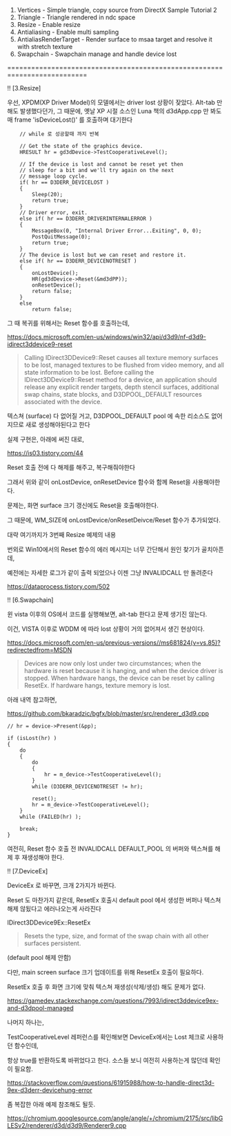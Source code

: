 1. Vertices - Simple triangle, copy source from DirectX Sample Tutorial 2
2. Triangle - Triangle rendered in ndc space
3. Resize - Enable resize
4. Antialiasing - Enable multi sampling
5. AntialiasRenderTarget - Render surface to msaa target and resolve it with stretch texture
6. Swapchain - Swapchain manage and handle device lost

==========================================================================

!! [3.Resize]

우선, XPDM(XP Driver Model)의 모델에서는 driver lost 상황이 잦았다.
Alt-tab 만 해도 발생했다던가, 그 때문에, 옛날 XP 시절 소스인 Luna 책의
d3dApp.cpp 만 봐도 매 frame 'isDeviceLost()' 를 호출하며 대기한다

```
    // while 로 성공할때 까지 반복

    // Get the state of the graphics device.
	HRESULT hr = gd3dDevice->TestCooperativeLevel();

	// If the device is lost and cannot be reset yet then
	// sleep for a bit and we'll try again on the next 
	// message loop cycle.
	if( hr == D3DERR_DEVICELOST )
	{
		Sleep(20);
		return true;
	}
	// Driver error, exit.
	else if( hr == D3DERR_DRIVERINTERNALERROR )
	{
		MessageBox(0, "Internal Driver Error...Exiting", 0, 0);
		PostQuitMessage(0);
		return true;
	}
	// The device is lost but we can reset and restore it.
	else if( hr == D3DERR_DEVICENOTRESET )
	{
		onLostDevice();
		HR(gd3dDevice->Reset(&md3dPP));
		onResetDevice();
		return false;
	}
	else
		return false;
```

그 때 복귀를 위해서는 Reset 함수를 호출하는데,

https://docs.microsoft.com/en-us/windows/win32/api/d3d9/nf-d3d9-idirect3ddevice9-reset

> Calling IDirect3DDevice9::Reset causes all texture memory surfaces to be lost, managed textures to be flushed from video memory, and all state information to be lost. Before calling the IDirect3DDevice9::Reset method for a device, an application should release any explicit render targets, depth stencil surfaces, additional swap chains, state blocks, and D3DPOOL_DEFAULT resources associated with the device.

텍스쳐 (surface) 다 없어질 거고, D3DPOOL_DEFAULT pool 에 속한 리소스도 없어지므로 새로 생성해야된다고 한다

실제 구현은, 아래에 써진 대로,

https://is03.tistory.com/44

Reset 호출 전에 다 해제를 해주고, 복구해줘야한다

그래서 위와 같이 onLostDevice, onResetDevice 함수와 함께 Reset을 사용해야한다.

문제는, 화면 surface 크기 갱신에도 Reset을 호출해야한다.

그 때문에, WM_SIZE에 onLostDevice/onResetDeivce/Reset 함수가 추가되었다.

대략 여기까지가 3번째 Resize 예제의 내용

번외로 Win10에서의 Reset 함수의 에러 메시지는 너무 간단해서 원인 찾기가 골치아픈데,

예전에는 자세한 로그가 같이 출력 되었으나 이젠 그냥 INVALIDCALL 만 돌려준다

https://dataprocess.tistory.com/502


!! [6.Swapchain]

윈 vista 이후의 OS에서 코드를 실행해보면, alt-tab 한다고 문제 생기진 않는다.

이건, VISTA 이후로 WDDM 에 따라 lost 상황이 거의 없어져서 생긴 현상이다.

https://docs.microsoft.com/en-us/previous-versions//ms681824(v=vs.85)?redirectedfrom=MSDN

> Devices are now only lost under two circumstances; when the hardware is reset because it is hanging, and when the device driver is stopped. When hardware hangs, the device can be reset by calling ResetEx. If hardware hangs, texture memory is lost.

아래 내역 참고하면,

https://github.com/bkaradzic/bgfx/blob/master/src/renderer_d3d9.cpp


```
// hr = device->Present(&pp);

if (isLost(hr) )
{
	do
	{
		do
		{
			hr = m_device->TestCooperativeLevel();
		}
		while (D3DERR_DEVICENOTRESET != hr);

		reset();
		hr = m_device->TestCooperativeLevel();
	}
	while (FAILED(hr) );

	break;
}
```

여전히, Reset 함수 호출 전 INVALIDCALL DEFAULT_POOL 의 버퍼와 텍스쳐를 해제 후 재생성해야 한다.


!! [7.DeviceEx]

DeviceEx 로 바꾸면, 크개 2가지가 바뀐다.

Reset 도 마찬가지 같은데, ResetEx 호출시 default pool 에서 생성한 버퍼나 텍스쳐 해제 않됬다고 에러나오는게 사라진다

IDirect3DDevice9Ex::ResetEx

> Resets the type, size, and format of the swap chain with all other surfaces persistent.

(default pool 해제 안함)

다만, main screen surface 크기 업데이트를 위해 ResetEx 호출이 필요하다.

ResetEx 호출 후 화면 크기에 맞춰 텍스쳐 재생성(삭제/생성) 해도 문제가 없다.

https://gamedev.stackexchange.com/questions/7993/idirect3ddevice9ex-and-d3dpool-managed

나머지 하나는, 

TestCooperativeLevel 레퍼런스를 확인해보면 DeviceEx에서는 Lost 체크로 사용하던 함수인데,

항상 true를 반환하도록 바뀌었다고 한다. 소스들 보니 여전히 사용하는게 많던데 확인이 필요함.

https://stackoverflow.com/questions/61915988/how-to-handle-direct3d-9ex-d3derr-devicehung-error

좀 복잡한 아래 예제 참조해도 될듯.

https://chromium.googlesource.com/angle/angle/+/chromium/2175/src/libGLESv2/renderer/d3d/d3d9/Renderer9.cpp
